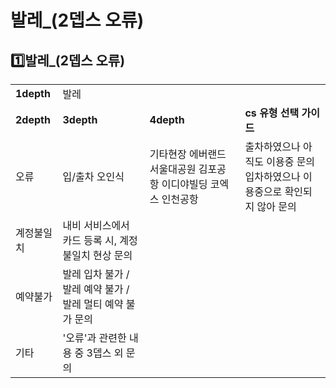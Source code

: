 # 발레_(2뎁스 오류)

**1️⃣발레\_(2뎁스 오류)**
-------------------

|  |  |  |  |
| --- | --- | --- | --- |
| **1depth** | 발레 | | |
| **2depth** | **3depth** | **4depth** | **cs 유형 선택 가이드** |
| 오류 | 입/출차 오인식 | 기타현장  에버랜드  서울대공원  김포공항  이디야빌딩  코엑스  인천공항 | 출차하였으나 아직도 이용중 문의  입차하였으나 이용중으로 확인되지 않아 문의 |
| 계정불일치 | 내비 서비스에서 카드 등록 시, 계정 불일치 현상 문의 |
| 예약불가 | 발레 입차 불가 / 발레 예약 불가 / 발레 멀티 예약 불가 문의 |
| 기타 | '오류'과 관련한 내용 중 3뎁스 외 문의 |